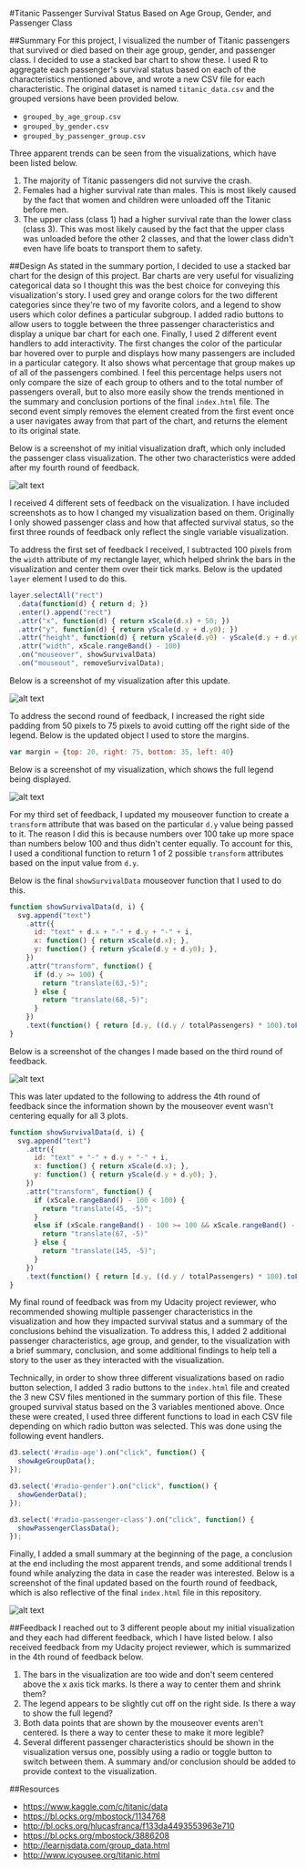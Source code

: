 #Titanic Passenger Survival Status Based on Age Group, Gender, and Passenger Class

##Summary
For this project, I visualized the number of Titanic passengers that survived or died based on their age group, gender, and passenger class. I decided to use a stacked bar chart to show these. I used R to aggregate each passenger's survival status based on each of the characteristics mentioned above, and wrote a new CSV file for each characteristic. The original dataset is named `titanic_data.csv` and the grouped versions have been provided below.

  * `grouped_by_age_group.csv`
  * `grouped_by_gender.csv`
  * `grouped_by_passenger_group.csv`

Three apparent trends can be seen from the visualizations, which have been listed below.

  1. The majority of Titanic passengers did not survive the crash.
  2. Females had a higher survival rate than males. This is most likely caused by the fact that women and children were unloaded off the Titanic before men.
  3. The upper class (class 1) had a higher survival rate than the lower class (class 3). This was most likely caused by the fact that the upper class was unloaded before the other 2 classes, and that the lower class didn't even have life boats to transport them to safety.     

##Design
As stated in the summary portion, I decided to use a stacked bar chart for the design of this project. Bar charts are very useful for visualizing categorical data so I thought this was the best choice for conveying this visualization's story. I used grey and orange colors for the two different categories since they're two of my favorite colors, and a legend to show users which color defines a particular subgroup. I added radio buttons to allow users to toggle between the three passenger characteristics and display a unique bar chart for each one. Finally, I used 2 different event handlers to add interactivity. The first changes the color of the particular bar hovered over to purple and displays how many passengers are included in a particular category. It also shows what percentage that group makes up of all of the passengers combined. I feel this percentage helps users not only compare the size of each group to others and to the total number of passengers overall, but to also more easily show the trends mentioned in the summary and conclusion portions of the final `index.html` file. The second event simply removes the element created from the first event once a user navigates away from that part of the chart, and returns the element to its original state.

Below is a screenshot of my initial visualization draft, which only included the passenger class visualization. The other two characteristics were added after my fourth round of feedback.

![alt text](https://github.com/bljustice/titanic-survival-data-visualization/blob/master/first-design.png)

I received 4 different sets of feedback on the visualization. I have included screenshots as to how I changed my visualization based on them. Originally I only showed passenger class and how that affected survival status, so the first three rounds of feedback only reflect the single variable visualization.

To address the first set of feedback I received, I subtracted 100 pixels from the `width` attribute of my rectangle layer, which helped shrink the bars in the visualization and center them over their tick marks. Below is the updated `layer` element I used to do this.

```javascript
layer.selectAll("rect")
  .data(function(d) { return d; })
  .enter().append("rect")
  .attr("x", function(d) { return xScale(d.x) + 50; })
  .attr("y", function(d) { return yScale(d.y + d.y0); })
  .attr("height", function(d) { return yScale(d.y0) - yScale(d.y + d.y0); })
  .attr("width", xScale.rangeBand() - 100)
  .on("mouseover", showSurvivalData)
  .on("mouseout", removeSurvivalData);
```
Below is a screenshot of my visualization after this update.

![alt text](https://github.com/bljustice/titanic-survival-data-visualization/blob/master/first-feedback-implemented.png)

To address the second round of feedback, I increased the right side padding from 50 pixels to 75 pixels to avoid cutting off the right side of the legend. Below is the updated object I used to store the margins.

```javascript
var margin = {top: 20, right: 75, bottom: 35, left: 40}
```

Below is a screenshot of my visualization, which shows the full legend being displayed.

![alt text](https://github.com/bljustice/titanic-survival-data-visualization/blob/master/second-feedback-implemented.png)

For my third set of feedback, I updated my mouseover function to create a `transform` attribute that was based on the particular `d.y` value being passed to it. The reason I did this is because numbers over 100 take up more space than numbers below 100 and thus didn't center equally. To account for this, I used a conditional function to return 1 of 2 possible `transform` attributes based on the input value from `d.y`.

Below is the final `showSurvivalData` mouseover function that I used to do this.  

```javascript
function showSurvivalData(d, i) {
  svg.append("text")
    .attr({
      id: "text" + d.x + "-" + d.y + "-" + i,
      x: function() { return xScale(d.x); },
      y: function() { return yScale(d.y + d.y0); },
    })
    .attr("transform", function() {
      if (d.y >= 100) {
        return "translate(63,-5)";
      } else {
        return "translate(68,-5)";
      }
    })
    .text(function() { return [d.y, ((d.y / totalPassengers) * 100).toFixed(2) + "% of Total Passengers"]; });
}
```

Below is a screenshot of the changes I made based on the third round of feedback.

![alt text](https://github.com/bljustice/titanic-survival-data-visualization/blob/master/third-feedback-implemented.png)

This was later updated to the following to address the 4th round of feedback since the information shown by the mouseover event wasn't centering equally for all 3 plots.

```javascript
function showSurvivalData(d, i) {
  svg.append("text")
    .attr({
      id: "text" + "-" + d.y + "-" + i,
      x: function() { return xScale(d.x); },
      y: function() { return yScale(d.y + d.y0); },
    })
    .attr("transform", function() {
      if (xScale.rangeBand() - 100 < 100) {
        return "translate(45, -5)";
      }
      else if (xScale.rangeBand() - 100 >= 100 && xScale.rangeBand() - 100 <= 190) {
        return "translate(67, -5)"
      } else {
        return "translate(145, -5)";
      }
    })
    .text(function() { return [d.y, ((d.y / totalPassengers) * 100).toFixed(2) + "% of Total Passengers"]; });
}
```

My final round of feedback was from my Udacity project reviewer, who recommended showing multiple passenger characteristics in the visualization and how they impacted survival status and a summary of the conclusions behind the visualization. To address this, I added 2 additional passenger characteristics, age group, and gender, to the visualization with a brief summary, conclusion, and some additional findings to help tell a story to the user as they interacted with the visualization.

Technically, in order to show three different visualizations based on radio button selection, I added 3 radio buttons to the `index.html` file and created the 3 new CSV files mentioned in the summary portion of this file. These grouped survival status based on the 3 variables mentioned above. Once these were created, I used three different functions to load in each CSV file depending on which radio button was selected. This was done using the following event handlers.

```javascript
d3.select('#radio-age').on("click", function() {
  showAgeGroupData();
});

d3.select('#radio-gender').on("click", function() {
  showGenderData();
});

d3.select('#radio-passenger-class').on("click", function() {
  showPassengerClassData();
});
```

Finally, I added a small summary at the beginning of the page, a conclusion at the end including the most apparent trends, and some additional trends I found while analyzing the data in case the reader was interested. Below is a screenshot of the final updated based on the fourth round of feedback, which is also reflective of the final `index.html` file in this repository.

![alt text](https://github.com/bljustice/titanic-survival-data-visualization/blob/master/fourth-feedback-implemented.png)

##Feedback
I reached out to 3 different people about my initial visualization and they each had different feedback, which I have listed below. I also received feedback from my Udacity project reviewer, which is summarized in the 4th round of feedback below.

  1. The bars in the visualization are too wide and don't seem centered above the x axis tick marks. Is there a way to center them and shrink them?
  2. The legend appears to be slightly cut off on the right side. Is there a way to show the full legend?
  3. Both data points that are shown by the mouseover events aren't centered. Is there a way to center these to make it more legible?
  4. Several different passenger characteristics should be shown in the visualization versus one, possibly using a radio or toggle button to switch between them. A summary and/or conclusion should be added to provide context to the visualization.

##Resources
  * https://www.kaggle.com/c/titanic/data
  * https://bl.ocks.org/mbostock/1134768
  * http://bl.ocks.org/hlucasfranca/f133da4493553963e710
  * https://bl.ocks.org/mbostock/3886208
  * http://learnjsdata.com/group_data.html
  * http://www.icyousee.org/titanic.html
